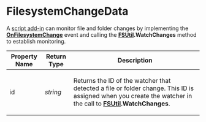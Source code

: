 # FilesystemChangeData

A [script add-in](/Manual/scripting/script_add-ins/README.md) can monitor file and folder changes by implementing the **[OnFilesystemChange](../scripting_events/onfilesystemchange.md)** event and calling the **[FSUtil](fsutil.md).WatchChanges** method to establish monitoring.

<table>
<thead><tr><th>
Property Name</th><th>
Return Type</th><th>
Description
</th></tr></thead><tbody><tr><td>
id</td><td>

*string*</td><td>

Returns the ID of the watcher that detected a file or folder change. This ID is assigned when you create the watcher in the call to **[FSUtil](fsutil.md).WatchChanges**.
</td></tr></tbody>
</table>

